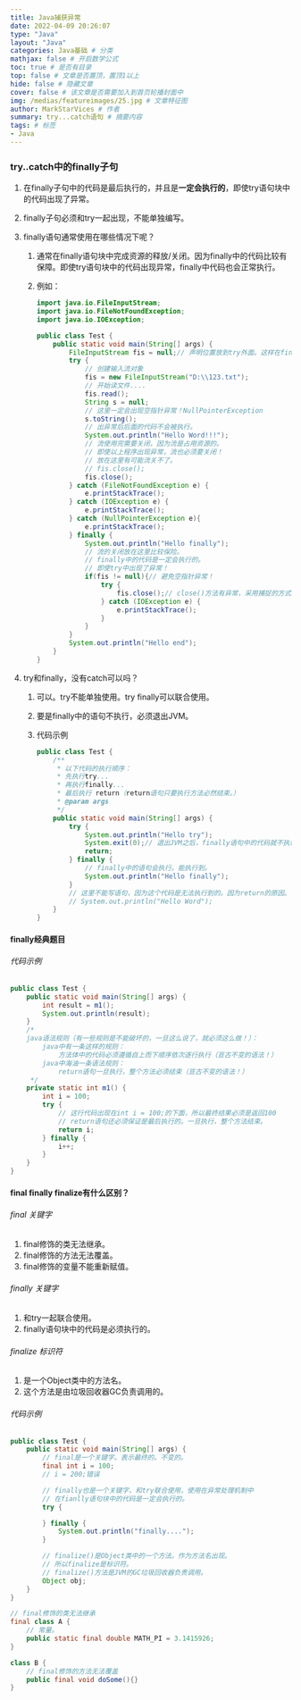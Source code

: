 ```yaml
---
title: Java捕获异常
date: 2022-04-09 20:26:07
type: "Java"
layout: "Java"
categories: Java基础 # 分类
mathjax: false # 开启数学公式
toc: true # 是否有目录
top: false # 文章是否置顶，置顶1以上
hide: false # 隐藏文章
cover: false # 该文章是否需要加入到首页轮播封面中
img: /medias/featureimages/25.jpg # 文章特征图
author: MarkStarVices # 作者
summary: try...catch语句 # 摘要内容
tags: # 标签
- Java
---
```


### try..catch中的finally子句

1. 在finally子句中的代码是最后执行的，并且是**一定会执行的**，即使try语句块中的代码出现了异常。

2. finally子句必须和try一起出现，不能单独编写。

3. finally语句通常使用在哪些情况下呢？

   1. 通常在finally语句块中完成资源的释放/关闭。因为finally中的代码比较有保障。即使try语句块中的代码出现异常，finally中代码也会正常执行。

   2. 例如：

      ```java
      import java.io.FileInputStream;
      import java.io.FileNotFoundException;
      import java.io.IOException;
      
      public class Test {
          public static void main(String[] args) {
              FileInputStream fis = null;// 声明位置放到try外面。这样在finally中才能用。
              try {
                  // 创建输入流对象
                  fis = new FileInputStream("D:\\123.txt");
                  // 开始读文件....
                  fis.read();
                  String s = null;
                  // 这里一定会出现空指针异常！NullPointerException
                  s.toString();
                  // 出异常后后面的代码不会被执行。
                  System.out.println("Hello Word!!!");
                  // 流使用完需要关闭，因为流是占用资源的。
                  // 即使以上程序出现异常，流也必须要关闭！
                  // 放在这里有可能流关不了。
                  // fis.close();
                  fis.close();
              } catch (FileNotFoundException e) {
                  e.printStackTrace();
              } catch (IOException e) {
                  e.printStackTrace();
              } catch (NullPointerException e){
                  e.printStackTrace();
              } finally {
                  System.out.println("Hello finally");
                  // 流的关闭放在这里比较保险。
                  // finally中的代码是一定会执行的。
                  // 即使try中出现了异常！
                  if(fis != null){// 避免空指针异常！
                      try {
                          fis.close();// close()方法有异常，采用捕捉的方式。
                      } catch (IOException e) {
                          e.printStackTrace();
                      }
                  }
              }
              System.out.println("Hello end");
          }
      }
      ```

4. try和finally，没有catch可以吗？

   1. 可以。try不能单独使用。try finally可以联合使用。

   2. 要是finally中的语句不执行，必须退出JVM。

   3. 代码示例

      ```java
      public class Test {
          /**
           * 以下代码的执行顺序：
           * 先执行try...
           * 再执行finally...
           * 最后执行 return（return语句只要执行方法必然结束。）
           * @param args
           */
          public static void main(String[] args) {
              try {
                  System.out.println("Hello try");
                  System.exit(0);// 退出JVM之后，finally语句中的代码就不执行了！
                  return;
              } finally {
                  // finally中的语句会执行。能执行到。
                  System.out.println("Hello finally");
              }
              // 这里不能写语句，因为这个代码是无法执行到的。因为return的原因。
              // System.out.println("Hello Word");
          }
      }
      ```

#### finally经典题目

###### 代码示例

```java
public class Test {
    public static void main(String[] args) {
        int result = m1();
        System.out.println(result);
    }
    /*
    java语法规则（有一些规则是不能破坏的，一旦这么说了，就必须这么做！）：
        java中有一条这样的规则：
            方法体中的代码必须遵循自上而下顺序依次逐行执行（亘古不变的语法！）
        java中海油一条语法规则：
            return语句一旦执行，整个方法必须结束（亘古不变的语法！）
     */
    private static int m1() {
        int i = 100;
        try {
            // 这行代码出现在int i = 100;的下面，所以最终结果必须是返回100
            // return语句还必须保证是最后执行的。一旦执行，整个方法结束。
            return i;
        } finally {
            i++;
        }
    }
}
```

#### final finally finalize有什么区别？

###### final 关键字

1. final修饰的类无法继承。
2. final修饰的方法无法覆盖。
3. final修饰的变量不能重新赋值。

###### finally 关键字

1. 和try一起联合使用。
2. finally语句块中的代码是必须执行的。

###### finalize 标识符

1. 是一个Object类中的方法名。
2. 这个方法是由垃圾回收器GC负责调用的。

###### 代码示例

```java
public class Test {
    public static void main(String[] args) {
        // final是一个关键字。表示最终的。不变的。
        final int i = 100;
        // i = 200;错误

        // finally也是一个关键字，和try联合使用，使用在异常处理机制中
        // 在fianlly语句块中的代码是一定会执行的。
        try {

        } finally {
            System.out.println("finally....");
        }

        // finalize()是Object类中的一个方法。作为方法名出现。
        // 所以finalize是标识符。
        // finalize()方法是JVM的GC垃圾回收器负责调用。
        Object obj;
    }
}

// final修饰的类无法继承
final class A {
    // 常量。
    public static final double MATH_PI = 3.1415926;
}

class B {
    // final修饰的方法无法覆盖
    public final void doSome(){}
}
```



